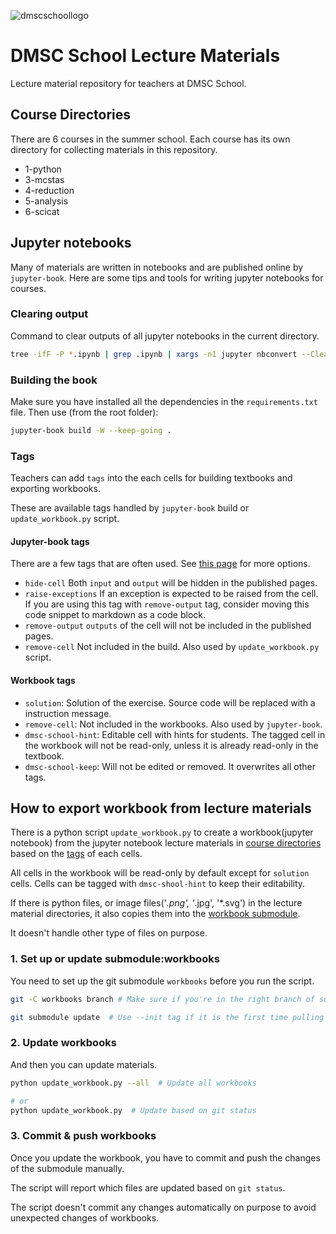 ![dmscschoollogo](https://indico.ess.eu/event/3514/logo-1681316.png)

# DMSC School Lecture Materials
Lecture material repository for teachers at DMSC School.

## Course Directories
There are 6 courses in the summer school.
Each course has its own directory for collecting materials in this repository.

- 1-python
- 3-mcstas
- 4-reduction
- 5-analysis
- 6-scicat

## Jupyter notebooks
Many of materials are written in notebooks and are published online by `jupyter-book`.
Here are some tips and tools for writing jupyter notebooks for courses.

### Clearing output
Command to clear outputs of all jupyter notebooks in the current directory.
```bash
tree -ifF -P *.ipynb | grep .ipynb | xargs -n1 jupyter nbconvert --ClearOutputPreprocessor.enabled=True --inplace
```

### Building the book

Make sure you have installed all the dependencies in the `requirements.txt` file.
Then use (from the root folder):

```bash
jupyter-book build -W --keep-going .
```

### Tags
Teachers can add `tags` into the each cells for building textbooks and exporting workbooks.

These are available tags handled by `jupyter-book` build or `update_workbook.py` script.

#### Jupyter-book tags
There are a few tags that are often used. See [this page](https://jupyterbook.org/en/stable/interactive/hiding.html#hide-or-remove-content) for more options.

- `hide-cell`
    Both `input` and `output` will be hidden in the published pages.
- `raise-exceptions`
    If an exception is expected to be raised from the cell.
    If you are using this tag with `remove-output` tag, consider moving this code snippet to markdown as a code block.
- `remove-output`
    `outputs` of the cell will not be included in the published pages.
- `remove-cell`
    Not included in the build. Also used by `update_workbook.py` script.

#### Workbook tags
- `solution`:
    Solution of the exercise. Source code will be replaced with a instruction message.
- `remove-cell`:
    Not included in the workbooks. Also used by `jupyter-book`.
- `dmsc-school-hint`:
    Editable cell with hints for students.
    The tagged cell in the workbook will not be read-only,
    unless it is already read-only in the textbook.
- `dmsc-school-keep`:
    Will not be edited or removed. It overwrites all other tags.

## How to export workbook from lecture materials

There is a python script `update_workbook.py` to create a workbook(jupyter notebook)
from the jupyter notebook lecture materials in [course directories](#Course-Directories)
based on the [tags](#Workbook-tags) of each cells.

All cells in the workbook will be read-only by default except for `solution` cells.
Cells can be tagged with `dmsc-shool-hint` to keep their editability.

If there is python files, or image files('*.png', '*.jpg', '*.svg') in the lecture material directories,
it also copies them into the [workbook submodule](github.com:ess-dmsc-dram/dmsc-school-notebooks).

It doesn't handle other type of files on purpose.

### 1. Set up or update submodule:workbooks
You need to set up the git submodule `workbooks` before you run the script.

```bash
git -C workbooks branch # Make sure if you're in the right branch of submodule

git submodule update  # Use --init tag if it is the first time pulling submodule
```

### 2. Update workbooks
And then you can update materials.
```bash
python update_workbook.py --all  # Update all workbooks

# or
python update_workbook.py  # Update based on git status
```

### 3. Commit & push workbooks
Once you update the workbook,
you have to commit and push the changes of the submodule manually.

The script will report which files are updated based on `git status`.

The script doesn't commit any changes automatically on purpose
to avoid unexpected changes of workbooks.
